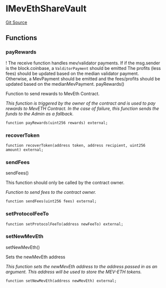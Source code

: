 # IMevEthShareVault
[Git Source](https://github.com/manifoldfinance/mevETH2/blob/25149b626aad16b7ef2da38d73bddd982040bc12/src/interfaces/IMevEthShareVault.sol)




## Functions
### payRewards

!
The receive function handles mev/validator payments.
If if the msg.sender is the block.coinbase, a `ValditorPayment` should be emitted
The profits (less fees) should be updated based on the median validator payment.
Otherwise, a MevPayment should be emitted and the fees/profits should be updated based on the medianMevPayment.
payRewards()

Function to send rewards to MevEth Contract.

*This function is triggered by the owner of the contract and is used to pay rewards to MevETH Contract.
In the case of failure, this function sends the funds to the Admin as a fallback.*


```solidity
function payRewards(uint256 rewards) external;
```

### recoverToken


```solidity
function recoverToken(address token, address recipient, uint256 amount) external;
```

### sendFees

sendFees()

This function should only be called by the contract owner.

*Function to send fees to the contract owner.*


```solidity
function sendFees(uint256 fees) external;
```

### setProtocolFeeTo


```solidity
function setProtocolFeeTo(address newFeeTo) external;
```

### setNewMevEth

setNewMevEth()

Sets the newMevEth address

*This function sets the newMevEth address to the address passed in as an argument. This address will be used to store the MEV-ETH tokens.*


```solidity
function setNewMevEth(address newMevEth) external;
```

